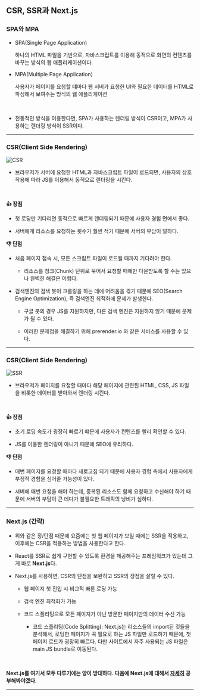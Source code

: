 ## CSR, SSR과 Next.js

### SPA와 MPA

- SPA(Single Page Application)

  하나의 HTML 파일을 기반으로, 자바스크립트를 이용해 동적으로 화면의 컨텐츠를 바꾸는 방식의 웹 애플리케이션이다.

- MPA(Multiple Page Application)

  사용자가 페이지를 요청할 떄마다 웹 서버가 요청한 UI와 필요한 데이터를 HTML로 파싱해서 보여주는 방식의 웹 애플리케이션

<br />

- 전통적인 방식을 이용한다면, SPA가 사용하는 렌더링 방식이 CSR이고, MPA가 사용하는 렌더링 방식이 SSR이다.

<hr />

### CSR(Client Side Rendering)

<img src="https://github.com/baeharam/Must-Know-About-Frontend/raw/main/images/frontend/CSR.png" alt="CSR">

<br />

- 브라우저가 서버에 요청한 HTML과 자바스크립트 파일이 로드되면, 사용자의 상호작용에 따라 JS를 이용해서 동적으로 렌더링을 시킨다.

<br />

**👍 장점**

- 첫 로딩만 기다리면 동적으로 빠르게 렌더링되기 때문에 사용자 경험 면에서 좋다.

- 서버에게 리소스를 요청하는 횟수가 훨씬 적기 때문에 서버의 부담이 덜하다.

**👎 단점**

- 처음 페이지 접속 시, 모든 스크립트 파일이 로드될 때까지 기다려야 한다.

  - 리소스를 청크(Chunk) 단위로 묶어서 요청할 때에만 다운받도록 할 수는 있으나 완벽한 해결은 어렵다.

- 검색엔진의 검색 봇이 크롤링을 하는 데에 어려움을 겪기 때문에 SEO(Search Engine Optimization), 즉 검색엔진 최적화에 문제가 발생한다.

  - 구글 봇의 경우 JS를 지원하지만, 다른 검색 엔진은 지원하지 않기 때문에 문제가 될 수 있다.

  - 이러한 문제점을 해결하기 위해 prerender.io 와 같은 서비스를 사용할 수 있다.

<hr />

### CSR(Client Side Rendering)

<img src="https://github.com/baeharam/Must-Know-About-Frontend/raw/main/images/frontend/SSR.png" alt="SSR">

<br />

- 브라우저가 페이지를 요청할 때마다 해당 페이지에 관련된 HTML, CSS, JS 파일을 비롯한 데이터를 받아와서 렌더링 시킨다.

<br />

**👍 장점**

- 초기 로딩 속도가 굉장히 빠르기 떄문에 사용자가 컨텐츠를 빨리 확인할 수 있다.

- JS를 이용한 렌더링이 아니기 때문에 SEO에 유리하다.

**👎 단점**

- 매번 페이지를 요청할 때마다 새로고침 되기 때문에 사용자 경험 측에서 사용자에게 부정적 경험을 심어줄 가능성이 있다.

- 서버에 매번 요청을 해야 하는데, 중복된 리소스도 함께 요청하고 수신해야 하기 때문에 서버의 부담이 큰 데다가 불필요한 트래픽의 낭비가 심하다.

<hr />

### Next.js (간략)

- 위와 같은 장/단점 때문에 요즘에는 첫 웹 페이지가 보일 때에는 SSR을 적용하고, 이후에는 CSR을 적용하는 방법을 사용한다고 한다.

- React를 SSR로 쉽게 구현할 수 있도록 환경을 제공해주는 프레임워크가 있는데 그게 바로 **Next.js**다.

- Next.js를 사용하면, CSR의 단점을 보완하고 SSR의 장점을 살릴 수 있다.

  - 웹 페이지 첫 진입 시 비교적 빠른 로딩 가능
  - 검색 엔진 최적화가 가능
  - 코드 스플리팅으로 모든 페이지가 아닌 방문한 페이지만의 데이터 수신 가능

    - 코드 스플리팅(Code Splitting): Next.js는 리소스들의 import된 것들을 분석해서, 로딩한 페이지가 꼭 필요로 하는 JS 파일만 로드하기 때문에, 첫 페이지 로드가 굉장히 빠르다. 다만 사이트에서 자주 사용되는 JS 파일은 main JS bundle로 이동된다.

<br />

**Next.js를 여기서 모두 다루기에는 양이 방대하다. 다음에 Next.js에 대해서 [자세히](https://github.com/soonzero/TIL/blob/main/Next.js) 공부해봐야겠다.**

<hr />
